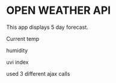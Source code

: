 # OPEN WEATHER API

This app displays 5 day forecast.

Current temp

humidity

uvi index

used 3 different ajax calls

